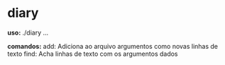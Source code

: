# diary

**uso:** 
./diary <comando> <argumento1> <argumento2> <argumento3> ...

**comandos:**
  add:  Adiciona ao arquivo argumentos como novas linhas de texto
  find: Acha linhas de texto com os argumentos dados
  
